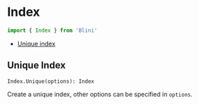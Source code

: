 # Index

```js
import { Index } from 'Blini'
```

- [Unique index](#unique-index)


## Unique Index
`Index.Unique(options): Index`

Create a unique index, other options can be specified in `options`.

